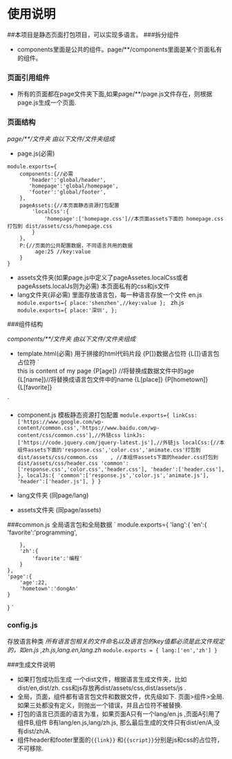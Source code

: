 # 使用说明
##本项目是静态页面打包项目，可以实现多语言。
###拆分组件
- components里面是公共的组件。page/**/components里面是某个页面私有的组件。
### 页面引用组件
- 所有的页面都在page文件夹下面,如果page/**/page.js文件存在，则根据page.js生成一个页面.
### 页面结构
*page/\*\*/文件夹 由以下文件/文件夹组成*
- page.js(必需)
```
module.exports={
    components:{//必需
       'header':'global/header',
       'homepage':'global/homepage',
       'footer':'global/footer',
    },
    pageAssets:{//本页面静态资源打包配置
        'localCss':{
            'homepage':['homepage.css']//本页面assets下面的 homepage.css打包到 dist/assets/css/homepage.css
        }
    },
    P:{//页面的公共配置数据，不同语言共用的数据
         age:25 //key:value
    }
}
```

- assets文件夹(如果page.js中定义了pageAssetes.localCss或者pageAssets.localJs则为必需)
  本页面私有的css和js文件
- lang文件夹(非必需)
里面存放语言包，每一种语言存放一个文件
en.js
`module.exports={
    place:'shenzhen',//key:value
};
`
zh.js
`   module.exports={
        place:'深圳',
    };
`

###组件结构

*components/\*\*/文件夹 由以下文件/文件夹组成*

- template.html(必需)
用于拼接的html代码片段
{P[]}数据占位符
{L[]}语言包占位符 
`
    <div class="show-page">
        this is content of my page
        {P[age]}  //将替换成数据文件中的age
        {L[name]}//将替换成语言包文件中的name
        {L[place]}
        {P[hometown]}
        {L[favorite]}
    </div>
`

- component.js
模板静态资源打包配置
`
module.exports={
    linkCss:['https://www.google.com/wp-content/common.css','https://www.baidu.com/wp-content/css/common.css'],//外链css
    linkJs:['https://code.jquery.com/jquery-latest.js'],//外链js
    localCss:{//本组件assets下面的'response.css','color.css','animate.css'打包到 dist/assets/css/common.css    ,
            //本组件assets下面的header.css打包到 dist/assets/css/header.css
        'common':['response.css','color.css','header.css'],
        'header':['header.css'],
    },
    localJs:{
        'common':['response.js','color.js','animate.js'],
        'header':['header.js'],
    }
}
`

- lang文件夹 (同page/lang)
- assets文件夹 (同page/assets)

###common.js
全局语言包和全局数据
`
module.exports={
    'lang':{
        'en':{
            'favorite':'programming',
            
        },
        'zh':{
            'favorite':'编程'
        }
    },
    'page':{
        'age':22,
        'hometown':'dongAn'
    }
}
`

### config.js
存放语言种类
*所有语言包相关的文件命名以及语言包的key值都必须是此文件规定的，如en.js ,zh.js,lang.en,lang.zh*
`
    module.exports = {
        lang:['en','zh']
    }
`

###生成文件说明
- 如果打包成功后生成 一个dist文件，根据语言生成文件夹，比如dist/en,dist/zh. css和js存放再dist/assets/css,dist/assets/js .
- 全局，页面，组件都有语言包文件和数据文件，优先级如下.  页面>组件>全局.如果三处都没有定义，则抛出一个错误，并且占位符不被替换.
- 打包的语言已页面的语言为准，如果页面A只有一个lang/en.js ,页面A引用了组件B,组件 B有lang/en.js,lang/zh.js, 那么最后生成的文件只有dist/en/A,没有dist/zh/A.
- 组件header和footer里面的`{{link}}` 和`{{script}}`分别是js和css的占位符，不可移除.

